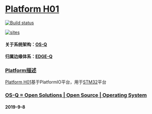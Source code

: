 ﻿# [Platform H01](https://github.com/OS-Q/H01)

[![Build status](https://ci.appveyor.com/api/projects/status/42krhttofvbwnbpj?svg=true)](https://ci.appveyor.com/project/Qitas/h01)

[![sites](http://182.61.61.133/link/resources/OSQ.png)](http://www.OS-Q.com)

#### 关于系统架构：[OS-Q](https://github.com/OS-Q)
#### 归属边缘体系：[EDGE-Q](https://github.com/EDGE-Q)

### [Platform描述](https://github.com/OS-Q/H01/wiki) 

[Platform H01](https://github.com/OS-Q/H01)基于PlatformIO平台，用于[STM32](https://github.com/sochub/STM32)平台

### [OS-Q = Open Solutions | Open Source |  Operating System ](http://www.OS-Q.com/H01)
####  2019-9-8